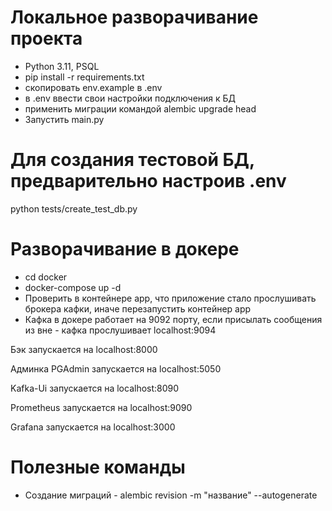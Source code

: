 # Локальное разворачивание проекта
* Python 3.11, PSQL
* pip install -r requirements.txt
* скопировать env.example в .env
* в .env ввести свои настройки подключения к БД
* применить миграции командой alembic upgrade head
* Запустить main.py

# Для создания тестовой БД, предварительно настроив .env
python tests/create_test_db.py

# Разворачивание в докере

* cd docker
* docker-compose up -d
* Проверить в контейнере app, что приложение стало прослушивать брокера кафки, иначе перезапустить контейнер app
* Кафка в докере работает на 9092 порту, если присылать сообщения из вне - кафка прослушивает localhost:9094

Бэк запускается на localhost:8000

Админка PGAdmin запускается на localhost:5050

Kafka-Ui запускается на localhost:8090

Prometheus запускается на localhost:9090

Grafana запускается на localhost:3000

# Полезные команды

* Создание миграций - alembic revision -m "название" --autogenerate
